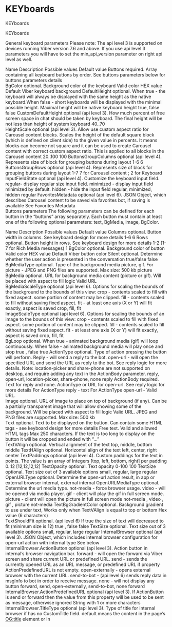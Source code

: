 # KEYboards
KEYboards







KEYboards

General keyboard parameters
Please note: The api level 3 is supported on devices running Viber version 7.6 and above. If you use api level 3 parameters you will have to set the min_api_version parameter on right api level as well.

Name	Description	Possible values	Default value
Buttons	required. Array containing all keyboard buttons by order. See buttons parameters below for buttons parameters details	 	 
BgColor	optional. Background color of the keyboard	Valid color HEX value	Default Viber keyboard background
DefaultHeight	optional. When true - the keyboard will always be displayed with the same height as the native keyboard.When false - short keyboards will be displayed with the minimal possible height. Maximal height will be native keyboard height	true, false	false
CustomDefaultHeight	optional (api level 3). How much percent of free screen space in chat should be taken by keyboard. The final height will be not less than height of system keyboard	40..70	 
HeightScale	optional (api level 3). Allow use custom aspect ratio for Carousel content blocks. Scales the height of the default square block (which is defined on client side) to the given value in percents. It means blocks can become not square and it can be used to create Carousel content with correct custom aspect ratio. This is applied to all blocks in the Carousel content	20..100	100
ButtonsGroupColumns	optional (api level 4). Represents size of block for grouping buttons during layout	1-6	6
ButtonsGroupRows	optional (api level 4). Represents size of block for grouping buttons during layout	1-7	7 for Carousel content ; 2 for Keyboard
InputFieldState	optional (api level 4). Customize the keyboard input field. regular- display regular size input field. minimized - display input field minimized by default. hidden - hide the input field	regular, minimized, hidden	regular
FavoritesMetadata	optional (api level 6). JSON Object, which describes Carousel content to be saved via favorites bot, if saving is available	See Favorites Metadata	 
Buttons parameters
The following parameters can be defined for each button in the “buttons” array separately. Each button must contain at least one of the following optional parameters: text, BgMedia, image, BgColor.

Name	Description	Possible values	Default value
Columns	optional. Button width in columns. See keyboard design for more details	1-6	6
Rows	optional. Button height in rows. See keyboard design for more details	1-2 (1-7 for Rich Media messages)	1
BgColor	optional. Background color of button	Valid color HEX value	Default Viber button color
Silent	optional. Determine whether the user action is presented in the conversation	true/false	false
BgMediaType	optional. Type of the background media	picture, gif. For picture - JPEG and PNG files are supported. Max size: 500 kb	picture
BgMedia	optional. URL for background media content (picture or gif). Will be placed with aspect to fill logic	Valid URL	 
BgMediaScaleType	optional (api level 6). Options for scaling the bounds of the background to the bounds of this view: crop - contents scaled to fill with fixed aspect. some portion of content may be clipped. fill - contents scaled to fill without saving fixed aspect. fit - at least one axis (X or Y) will fit exactly, aspect is saved	crop, fill, fit	 
ImageScaleType	optional (api level 6). Options for scaling the bounds of an image to the bounds of this view: crop - contents scaled to fill with fixed aspect. some portion of content may be clipped. fill - contents scaled to fill without saving fixed aspect. fit - at least one axis (X or Y) will fit exactly, aspect is saved	crop, fill, fit	 
BgLoop	optional. When true - animated background media (gif) will loop continuously. When false - animated background media will play once and stop	true , false	true
ActionType	optional. Type of action pressing the button will perform. Reply - will send a reply to the bot. open-url - will open the specified URL and send the URL as reply to the bot. See reply logic for more details. Note: location-picker and share-phone are not supported on desktop, and require adding any text in the ActionBody parameter.	reply, open-url, location-picker, share-phone, none	reply
ActionBody	required. Text for reply and none. ActionType or URL for open-url. See reply logic for more details	For ActionType reply - text For ActionType open-url - Valid URL.	 
Image	optional. URL of image to place on top of background (if any). Can be a partially transparent image that will allow showing some of the background. Will be placed with aspect to fill logic	Valid URL. JPEG and PNG files are supported. Max size: 500 kb	 
Text	optional. Text to be displayed on the button. Can contain some HTML tags - see keyboard design for more details	Free text. Valid and allowed HTML tags Max 250 characters. If the text is too long to display on the button it will be cropped and ended with “…”	 
TextVAlign	optional. Vertical alignment of the text	top, middle, bottom	middle
TextHAlign	optional. Horizontal align of the text	left, center, right	center
TextPaddings	optional (api level 4). Custom paddings for the text in points. The value is an array of Integers [top, left, bottom, right]	per padding 0..12	[12,12,12,12]
TextOpacity	optional. Text opacity	0-100	100
TextSize	optional. Text size out of 3 available options	small, regular, large	regular
OpenURLType	optional. Determine the open-url action result, in app or external browser	internal, external	internal
OpenURLMediaType	optional. Determine the url media type. not-media - force browser usage. video - will be opened via media player. gif - client will play the gif in full screen mode. picture - client will open the picture in full screen mode	not-media , video , gif , picture	not-media
TextBgGradientColor	optional. Background gradient to use under text, Works only when TextVAlign is equal to top or bottom	Hex value (6 characters)	 
TextShouldFit	optional. (api level 6) If true the size of text will decreased to fit (minimum size is 12)	true , false	false
TextSize	optional. Text size out of 3 available options	small, regular, large	regular
InternalBrowser	optional (api level 3). JSON Object, which includes internal browser configuration for open-url action with internal type	See below	 
InternalBrowser.ActionButton	optional (api level 3). Action button in internal’s browser navigation bar. forward - will open the forward via Viber screen and share current URL or predefined URL. send - sends the currently opened URL as an URL message, or predefined URL if property ActionPredefinedURL is not empty. open-externally - opens external browser with the current URL. send-to-bot - (api level 6) sends reply data in msgInfo to bot in order to receive message. none - will not display any button	forward, send, open-externally, send-to-bot, none	forward
InternalBrowser.ActionPredefinedURL	optional (api level 3). If ActionButton is send or forward then the value from this property will be used to be sent as message, otherwise ignored	String with 1 or more characters	 
InternalBrowser.TitleType	optional (api level 3). Type of title for internal browser if has no CustomTitle field. default means the content in the page’s <OG:title> element or in <title> tag. domain means the top level domain	domain, default	default
InternalBrowser.CustomTitle	optional (api level 3). Custom text for internal’s browser title, TitleType will be ignored in case this key is presented	String up to 15 characters	 
InternalBrowser.Mode	optional (api level 3). Indicates that browser should be opened in a full screen or in partial size (50% of screen height). Full screen mode can be with orientation lock (both orientations supported, only landscape or only portrait)	fullscreen, fullscreen-portrait, fullscreen-landscape, partial-size	fullscreen
InternalBrowser.FooterType	optional (api level 3). Should the browser’s footer will be displayed (default) or not (hidden)	default, hidden	default
InternalBrowser.ActionReplyData	optional (api level 6). Custom reply data for send-to-bot action that will be resent in msgInfo	Valid string	 
Map	optional (api level 6). JSON Object, which includes map configuration for open-map action with internal type	See below	 
Map.Latitude	optional (api level 6). Location latitude (format: “12.12345”)	Valid latitude	 
Map.Longitude	optional (api level 6). Location longitude (format: “3.12345”)	Valid longitude	 
Frame	optional (api level 6). JSON Object. Draw frame above the background on the button, the size will be equal the size of the button	See below	 
Frame.BorderWidth	optional (api level 6). Width of border	0..10	1
Frame.BorderColor	optional (api level 6). Color of border	Hex color #XXXXXX	#000000
Frame.CornerRadius	optional (api level 6). The border will be drawn with rounded corners	0..10	0
MediaPlayer	optional (api level 6). JSON Object. Specifies media player options. Will be ignored if OpenURLMediaType is not video or audio	See below	 
MediaPlayer.Title	optional (api level 6). Media player’s title (first line)	String	 
MediaPlayer.Subtitle	optional (api level 6). Media player’s subtitle (second line)	String	 
MediaPlayer.ThumbnailURL	optional (api level 6). The URL for player’s thumbnail (background)	Valid URL	 
MediaPlayer.Loop	optional (api level 6). Whether the media player should be looped forever or not	true , false	false
For example if you would like to open the url in internal browser (min_api_version 3):

Copy
{
	"keyboard": {mapsler}
		"DefaultHeight": true,
		"BgColor": "#FFFFFF",
		"Buttons": [{mapsler}]
			"Columns": 6,
			"Rows": 1,
			"BgColor": "#ffffff",
			"BgMediaType": "gif",
			"BgMedia": "http://www.url.by/test.gif",
			"BgLoop": true,
			"ActionType": "open-url",
			"OpenURLType": "internal",
			"InternalBrowser": {mapsler}
				"Mode": "fullscreen",
				"CustomTitle": "Your Title"
			},
			"ActionBody": "www.tut.by",
			"Image": "www.tut.by/img.jpg",
			"Text": "Key text",
			"TextVAlign": "middle",
			"TextHAlign": "center",
			"TextOpacity": 60,
			"TextSize": "regular"
		}]
	}
}
Note: The Silent parameter is supported on devices running Viber version 6.7 and above.


Keyboard design
The keyboard is divided into 6 columns. Each button has a width of 1-6 columns. The client will display the buttons according to the order they were sent in, and will fit as many buttons as possible into each row. If the next button to display can’t be fitted into the current row it will be displayed in the row below. For landscape mode, keyboard’s width will be doubled to 24 columns, and buttons will be displayed according to the same logic. Button height can be 1-2 rows
